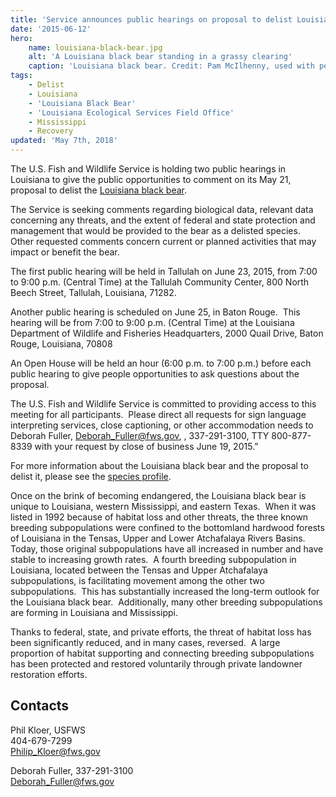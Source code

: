 ```yaml
---
title: 'Service announces public hearings on proposal to delist Louisiana black bear'
date: '2015-06-12'
hero:
    name: louisiana-black-bear.jpg
    alt: 'A Louisiana black bear standing in a grassy clearing'
    caption: 'Louisiana black bear. Credit: Pam McIlhenny, used with permission.'
tags:
    - Delist
    - Louisiana
    - 'Louisiana Black Bear'
    - 'Louisiana Ecological Services Field Office'
    - Mississippi
    - Recovery
updated: 'May 7th, 2018'
---
```


The U.S. Fish and Wildlife Service is holding two public hearings in Louisiana to give the public opportunities to comment on its May 21, proposal to delist the [Louisiana black bear](/wildlife/mammals/louisiana-black-bear/).

The Service is seeking comments regarding biological data, relevant data concerning any threats, and the extent of federal and state protection and management that would be provided to the bear as a delisted species.  Other requested comments concern current or planned activities that may impact or benefit the bear.

The first public hearing will be held in Tallulah on June 23, 2015, from 7:00 to 9:00 p.m. (Central Time) at the Tallulah Community Center, 800 North Beech Street, Tallulah, Louisiana, 71282.

Another public hearing is scheduled on June 25, in Baton Rouge.  This hearing will be from 7:00 to 9:00 p.m. (Central Time) at the Louisiana Department of Wildlife and Fisheries Headquarters, 2000 Quail Drive, Baton Rouge, Louisiana, 70808

An Open House will be held an hour (6:00 p.m. to 7:00 p.m.) before each public hearing to give people opportunities to ask questions about the proposal.

The U.S. Fish and Wildlife Service is committed to providing access to this meeting for all participants.  Please direct all requests for sign language interpreting services, close captioning, or other accommodation needs to Deborah Fuller, [Deborah_Fuller@fws.gov](mailto:Deborah_Fuller@fws.gov), , 337-291-3100, TTY 800-877-8339 with your request by close of business June 19, 2015.”

For more information about the Louisiana black bear and the proposal to delist it, please see the [species profile](/wildlife/mammals/louisiana-black-bear/).

Once on the brink of becoming endangered, the Louisiana black bear is unique to Louisiana, western Mississippi, and eastern Texas.  When it was listed in 1992 because of habitat loss and other threats, the three known breeding subpopulations were confined to the bottomland hardwood forests of Louisiana in the Tensas, Upper and Lower Atchafalaya Rivers Basins.  Today, those original subpopulations have all increased in number and have stable to increasing growth rates.  A fourth breeding subpopulation in Louisiana, located between the Tensas and Upper Atchafalaya subpopulations, is facilitating movement among the other two subpopulations.  This has substantially increased the long-term outlook for the Louisiana black bear.  Additionally, many other breeding subpopulations are forming in Louisiana and Mississippi.

Thanks to federal, state, and private efforts, the threat of habitat loss has been significantly reduced, and in many cases, reversed.  A large proportion of habitat supporting and connecting breeding subpopulations has been protected and restored voluntarily through private landowner restoration efforts.

## Contacts

Phil Kloer, USFWS  
404-679-7299  
[Philip_Kloer@fws.gov](mailto:Philip_Kloer@fws.gov)

Deborah Fuller, 337-291-3100  
[Deborah_Fuller@fws.gov](mailto:Deborah_Fuller@fws.gov)
